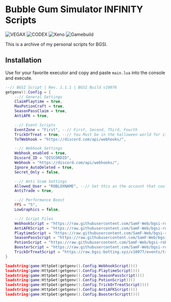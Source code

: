 # Bubble Gum Simulator INFINITY Scripts
![VEGAX](https://badge.ttsalpha.com/api?icon=android&label=VEGAX&status=WORKING&color=2bc440&iconColor=ffffff) ![CODEX](https://badge.ttsalpha.com/api?icon=android&label=CODEX&status=WORKING&color=2bc440&iconColor=ffffff) ![Xeno](https://badge.ttsalpha.com/api?icon=nvidia&label=Xeno&status=WORKING&color=2bc440&iconColor=ffffff) ![Gamebuild](https://badge.ttsalpha.com/api?icon=wegame&label=Gamebuild&status=v10074&iconColor=ffffff)


This is a archive of my personal scripts for BGSI.

## Installation

Use for your favorite executor and copy and paste `main.lua` into the console and execute.

```lua
--// BGSI Script | Rev. 1.1.1 | BGSI Build v10076
getgenv().Config = {
    --// General Settings
    ClaimPlaytime = true,
    MaxPotionCraft = true,
    SeasonPassClaim = true,
    AntiAFK = true,

    --// Event Scripts
    EventZone = "First", --// First, Second, Third, Fourth
    TrickOrTreat = true, --// You Must be in the halloween world for it to start.
    ToTWebhook = "https://discord.com/api/webhooks/",

    --// Webhook Settings
    Webhook_enabled = true,
    Discord_ID = "DISCORDID",
    Webhook = "https://discord.com/api/webhooks/",
    Ignore_AutoDeleted = true,
    Secret_Only = false,

    --// Anti Scam Settings
    Allowed_User = "ROBLOXNAME", --// Set this as the account that could trade with you.
    AntiTrade = true,

    --// Performance Boost
    FPS = "5",
    LowGraphics = false,

    --// Script Files
    WebhookScript = "https://raw.githubusercontent.com/SamF-Web/bgsi-roblox-scripts/refs/heads/main/webhook.lua",
    AntiAFKScript = "https://raw.githubusercontent.com/SamF-Web/bgsi-roblox-scripts/refs/heads/main/antiafk.lua",
    PlaytimeScript = "https://raw.githubusercontent.com/SamF-Web/bgsi-roblox-scripts/refs/heads/main/playtime.lua",
    SeasonPassScript = "https://raw.githubusercontent.com/SamF-Web/bgsi-roblox-scripts/refs/heads/main/seasonpass.lua",
    PotionScript = "https://raw.githubusercontent.com/SamF-Web/bgsi-roblox-scripts/refs/heads/main/potioncraft.lua",
    BoosterScript = "https://raw.githubusercontent.com/SamF-Web/bgsi-roblox-scripts/refs/heads/main/booster.lua",
    TrickOrTreatScript = "https://raw.bgsi-botting.xyz/v10077/events/trickortreat.lua",
}

loadstring(game:HttpGet(getgenv().Config.WebhookScript))()
loadstring(game:HttpGet(getgenv().Config.PlaytimeScript))()
loadstring(game:HttpGet(getgenv().Config.SeasonPassScript))()
loadstring(game:HttpGet(getgenv().Config.PotionScript))()
loadstring(game:HttpGet(getgenv().Config.TrickOrTreatScript))()
loadstring(game:HttpGet(getgenv().Config.AntiAFKScript))()
loadstring(game:HttpGet(getgenv().Config.BoosterScriptt))()
```
